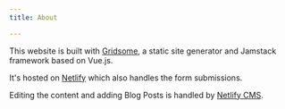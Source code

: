 ```yaml
---
title: About

---
```

This website is built with [Gridsome](https://gridsome.org/), a static site generator and Jamstack framework based on Vue.js.

It's hosted on [Netlify](https://www.netlify.com/) which also handles the form submissions.

Editing the content and adding Blog Posts is handled by [Netlify CMS](https://www.netlifycms.org/).
